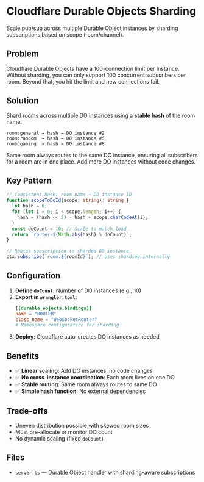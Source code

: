 # Cloudflare Durable Objects Sharding

Scale pub/sub across multiple Durable Object instances by sharding subscriptions based on scope (room/channel).

## Problem

Cloudflare Durable Objects have a 100-connection limit per instance. Without sharding, you can only support 100 concurrent subscribers per room. Beyond that, you hit the limit and new connections fail.

## Solution

Shard rooms across multiple DO instances using a **stable hash** of the room name:

```
room:general → hash → DO instance #2
room:random  → hash → DO instance #5
room:gaming  → hash → DO instance #8
```

Same room always routes to the same DO instance, ensuring all subscribers for a room are in one place. Add more DO instances without code changes.

## Key Pattern

```typescript
// Consistent hash: room name → DO instance ID
function scopeToDoId(scope: string): string {
  let hash = 0;
  for (let i = 0; i < scope.length; i++) {
    hash = (hash << 5) - hash + scope.charCodeAt(i);
  }
  const doCount = 10; // Scale to match load
  return `router-${Math.abs(hash) % doCount}`;
}

// Routes subscription to sharded DO instance
ctx.subscribe(`room:${roomId}`); // Uses sharding internally
```

## Configuration

1. **Define `doCount`**: Number of DO instances (e.g., 10)
2. **Export in `wrangler.toml`**:
   ```toml
   [[durable_objects.bindings]]
   name = "ROUTER"
   class_name = "WebSocketRouter"
   # Namespace configuration for sharding
   ```
3. **Deploy**: Cloudflare auto-creates DO instances as needed

## Benefits

- ✅ **Linear scaling**: Add DO instances, no code changes
- ✅ **No cross-instance coordination**: Each room lives on one DO
- ✅ **Stable routing**: Same room always routes to same DO
- ✅ **Simple hash function**: No external dependencies

## Trade-offs

- Uneven distribution possible with skewed room sizes
- Must pre-allocate or monitor DO count
- No dynamic scaling (fixed `doCount`)

## Files

- `server.ts` — Durable Object handler with sharding-aware subscriptions
